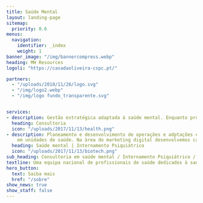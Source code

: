 ```yaml
---
title: Saúde Mental
layout: landing-page
sitemap:
  priority: 0.6
menus:
  navigation:
    identifier: _index
    weight: 1
banner_image: "/img/bannercompress.webp"
heading: MH Resources
logoli: "https://casadaoliveira-cspc.pt/"

partners:
  - "/uploads/2018/11/26/logo.svg"
  - "/img/logo2.webp"  
  - "/img/logo fundo_transparente.svg"


services:
- description: Gestão estratégica adaptada à saúde mental. Enquanto profissional de saúde temos para si um serviço de consultoria à medida das suas necessidades. Podemos ajudar na divulgação do seu serviço fazendo-o chegar às pessoas que mais poderiam benificiar da sua oferta. Temos acordos com profissionais na área de saúde mental (Psiquiatras, Psicólogos, Enfermeiros) em várias zonas do país, com diferentes sub-especialidades de intervenção, podendo desta forma responder a várias necessidades.
  heading: Consultoria
  icon: "/uploads/2017/11/13/health.png"
- description: Planeamento e desenvolvimento de operações e adptações estratégicas
    em unidades de saúde. Na àrea do marketing digital desenvolvemos campanhas altamente segmentadas, para um público alvo específico, para aumentar a sua presença online. Ajudamos na criação do seu website, redes sociais, newsletter e optimização de websites(SEO) .
  heading: Saúde mental | Internamento Psiquiátrico
  icon: "/uploads/2017/11/13/biotech.png"
sub_heading: Consultoria em saúde mental / Internamento Psiquiátrico / Psiquiatria / Psicologia
textline: Uma equipa nacional de profissionais de saúde dedicados à saúde mental. Ajudamos utentes e familiares de utentes de serviços de saúde mental a encontrarem uma resposta à medida das suas necessidades. Fale com um dos nossos especialistas e obtenha a ajuda que precisa para encontrar a melhor solução para o seu problema.
hero_button:
  text: Saiba mais
  href: "/sobre"
show_news: true
show_staff: false
---
```

